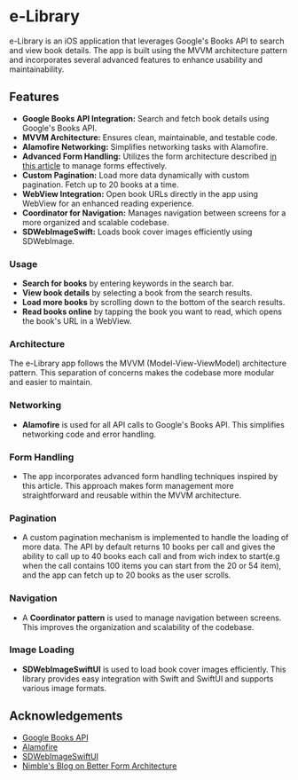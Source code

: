 # e-Library
e-Library is an iOS application that leverages Google's Books API to search and view book details. The app is built using the MVVM architecture pattern and incorporates several advanced features to enhance usability and maintainability.

## Features
* **Google Books API Integration:** Search and fetch book details using Google's Books API.
* **MVVM Architecture:** Ensures clean, maintainable, and testable code.
* **Alamofire Networking:** Simplifies networking tasks with Alamofire.
* **Advanced Form Handling:** Utilizes the form architecture described [in this article](https://nimblehq.co/blog/better-form-architecture-for-ios-applications) to manage forms effectively.
* **Custom Pagination:** Load more data dynamically with custom pagination. Fetch up to 20 books at a time.
* **WebView Integration:** Open book URLs directly in the app using WebView for an enhanced reading experience.
* **Coordinator for Navigation:** Manages navigation between screens for a more organized and scalable codebase.
* **SDWebImageSwift:** Loads book cover images efficiently using SDWebImage.

### Usage
- **Search for books** by entering keywords in the search bar.
- **View book details** by selecting a book from the search results.
- **Load more books** by scrolling down to the bottom of the search results.
- **Read books online** by tapping the book you want to read, which opens the book's URL in a WebView.

### Architecture
The e-Library app follows the MVVM (Model-View-ViewModel) architecture pattern. This separation of concerns makes the codebase more modular and easier to maintain.

### Networking
* **Alamofire** is used for all API calls to Google's Books API. This simplifies networking code and error handling.
### Form Handling
* The app incorporates advanced form handling techniques inspired by this article. This approach makes form management more straightforward and reusable within the MVVM architecture.
### Pagination
* A custom pagination mechanism is implemented to handle the loading of more data. The API by default returns 10 books per call and gives the ability to call up to 40 books each call and from wich index to start(e.g when the call contains 100 items you can start from the 20 or 54 item), and the app can fetch up to 20 books as the user scrolls.
### Navigation
* A **Coordinator pattern** is used to manage navigation between screens. This improves the organization and scalability of the codebase.
### Image Loading
* **SDWebImageSwiftUI** is used to load book cover images efficiently. This library provides easy integration with Swift and SwiftUI and supports various image formats.

## Acknowledgements
* [Google Books API](https://developers.google.com/books/docs/v1/getting_started)
* [Alamofire](https://github.com/Alamofire/Alamofire)
* [SDWebImageSwiftUI](https://github.com/SDWebImage/SDWebImageSwiftUI)
* [Nimble's Blog on Better Form Architecture](https://nimblehq.co/blog/better-form-architecture-for-ios-applications)
